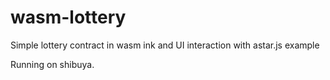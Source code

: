 # wasm-lottery
Simple lottery contract in wasm ink and UI interaction with astar.js example

Running on shibuya.
